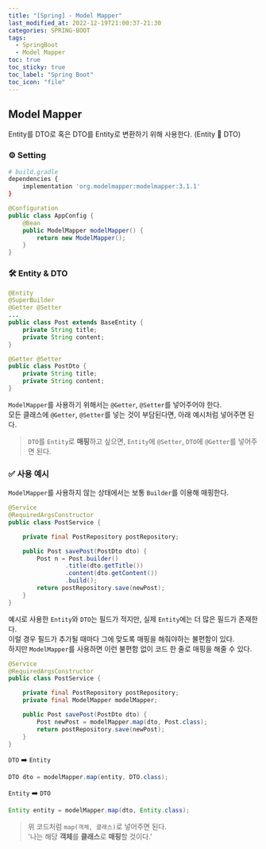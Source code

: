 ```yaml
---
title: "[Spring] - Model Mapper"
last_modified_at: 2022-12-19T21:00:37-21:30
categories: SPRING-BOOT
tags:
  - SpringBoot
  - Model Mapper
toc: true
toc_sticky: true
toc_label: "Spring Boot"
toc_icon: "file"
---
```

## Model Mapper
Entity를 DTO로 혹은 DTO를 Entity로 변환하기 위해 사용한다. (Entity 🔄 DTO)

### ⚙️ Setting
```bash
# build.gradle
dependencies {
    implementation 'org.modelmapper:modelmapper:3.1.1'
}
```

```java
@Configuration
public class AppConfig {
    @Bean
    public ModelMapper modelMapper() {
        return new ModelMapper();
    }
}
```

### 🛠 Entity & DTO

```java
@Entity
@SuperBuilder
@Getter @Setter
...
public class Post extends BaseEntity {
    private String title;
    private String content;
}
```

```java
@Getter @Setter
public class PostDto {
    private String title;
    private String content;
}
```

`ModelMapper`를 사용하기 위해서는 `@Getter`, `@Setter`를 넣어주어야 한다.<br>
모든 클래스에 `@Getter`, `@Setter`를 넣는 것이 부담된다면, 아래 예시처럼 넣어주면 된다.
> `DTO`를 `Entity`로 **매핑**하고 싶으면, `Entity`에 `@Setter`, `DTO`에 `@Getter`를 넣어주면 된다.

### ✅ 사용 예시
`ModelMapper`를 사용하지 않는 상태에서는 보통 `Builder`를 이용해 매핑한다.
```java
@Service
@RequiredArgsConstructor
public class PostService {

    private final PostRepository postRepository;

    public Post savePost(PostDto dto) {
        Post n = Post.builder()
                .title(dto.getTitle())
                .content(dto.getContent())
                .build();
        return postRepository.save(newPost);
    }
}
```

예시로 사용한 `Entity`와 `DTO`는 필드가 적지만, 실제 `Entity`에는 더 많은 필드가 존재한다.<br>
이럴 경우 필드가 추가될 때마다 그에 맞도록 매핑을 해줘야하는 불편함이 있다.<br>
하지만 `ModelMapper`를 사용하면 이런 불편함 없이 코드 한 줄로 매핑을 해줄 수 있다.

```java
@Service
@RequiredArgsConstructor
public class PostService {

    private final PostRepository postRepository;
    private final ModelMapper modelMapper;

    public Post savePost(PostDto dto) {
        Post newPost = modelMapper.map(dto, Post.class);
        return postRepository.save(newPost);
    }
}
```
`DTO` ➡️ `Entity`
```java
DTO dto = modelMapper.map(entity, DTO.class);
```
`Entity` ➡️ `DTO`
```java
Entity entity = modelMapper.map(dto, Entity.class);
```

> 위 코드처럼 `map(객체, 클래스)`로 넣어주면 된다.<br>
> '나는 해당 **객체**를 **클래스**로 **매핑**할 것이다.'